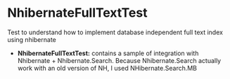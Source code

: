 # NhibernateFullTextTest
Test to understand how to implement database independent full text index using nhibernate

* **NhibernateFullTextTest:** contains a sample of integration with Nhibernate + Nhibernate.Search. Because Nhibernate.Search actually work with an old version of NH, I used NHibernate.Search.MB
